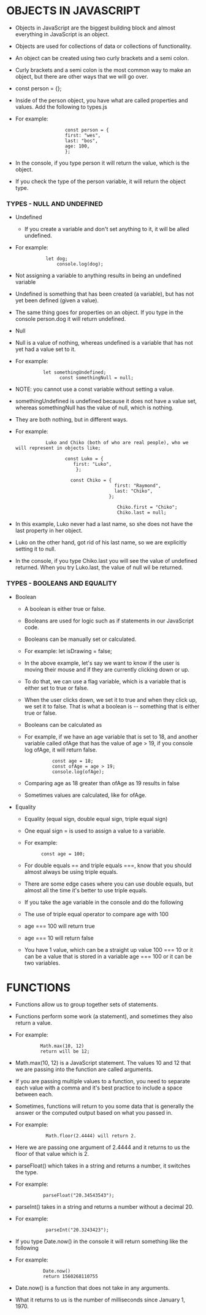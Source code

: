 # OBJECTS IN JAVASCRIPT

- Objects in JavaScript are the biggest building block and almost everything in JavaScript is an object.

- Objects are used for collections of data or collections of functionality.

- An object can be created using two curly brackets and a semi colon. 

- Curly brackets and a semi colon is the most common way to make an object, but there are other ways that we will go over.

- const person = {};
- Inside of the person object, you have what are called properties and values. Add the following to types.js 
- For example: 

                        const person = {
                        first: "wes",
                        last: "bos",
                        age: 100,
                        };


- In the console, if you type person it will return the value, which is the object. 
- If you check the type of the person variable, it will return the object type.

### TYPES - NULL AND UNDEFINED

- Undefined

   - If you create a variable and don't set anything to it, it will be alled undefined. 
- For example:

                 let dog;
                     console.log(dog);

- Not assigning a variable to anything results in being an undefined variable

- Undefined is something that has been created (a variable), but has not yet been defined (given a value).

- The same thing goes for properties on an object. If you type in the console person.dog it will return undefined.

- Null

- Null is a value of nothing, whereas undefined is a variable that has not yet had a value set to it.

- For example: 

                let somethingUndefined;
                      const somethingNull = null;

- NOTE: you cannot use a const variable without setting a value.

- somethingUndefined is undefined because it does not have a value set, whereas somethingNull has the value of null, which is nothing. 
- They are both nothing, but in different ways.
- For example:

                 Luko and Chiko (both of who are real people), who we will represent in objects like; 

                        const Luko = {
                           first: "Luko",
                            };

                          const Chiko = {
                                          first: "Raymond",
                                          last: "Chiko",
                                        };

                                           Chiko.first = "Chiko";
                                           Chiko.last = null;

- In this example, Luko never had a last name, so she does not have the last property in her object.

- Luko on the other hand, got rid of his last name, so we are explicitly setting it to null.

- In the console, if you type Chiko.last you will see the value of undefined returned. When you try Luko.last, the value of null wil be returned.


### TYPES - BOOLEANS AND EQUALITY

- Boolean

    - A boolean is either true or false.
    - Booleans are used for logic such as if statements in our JavaScript code.
    - Booleans can be manually set or calculated.
    - For example: 
                    let isDrawing = false;
                    
    - In the above example, let's say we want to know if the user is moving their mouse and if they are currently clicking down or up.
    - To do that, we can use a flag variable, which is a variable that is either set to true or false.
    - When the user clicks down, we set it to true and when they click up, we set it to false. That is what a boolean is -- something that is either true or false.
    - Booleans can be calculated as 
    - For example, if we have an age variable that is set to 18, and another variable called ofAge that has the value of age > 19, if you console log ofAge, it will return false.

                    const age = 18;
                    const ofAge = age > 19;
                    console.log(ofAge);

    - Comparing age as 18 greater than ofAge as 19 results in false
    - Sometimes values are calculated, like for ofAge.

- Equality

  - Equality (equal sign, double equal sign, triple equal sign)

  - One equal sign = is used to assign a value to a variable.

  - For example:

              const age = 100;

  - For double equals == and triple equals ===, know that you should almost always be using triple equals.

  - There are some edge cases where you can use double equals, but almost all the time it's better to use triple equals.

  - If you take the age variable in the console and do the following

  - The use of triple equal operator to compare age with 100

  - age === 100 will return true
  - age === 10 will return false

  - You have 1 value, which can be a straight up value 100 === 10 or it can be a value that is stored in a variable age === 100 or it can be two variables.

# FUNCTIONS

- Functions allow us to group together sets of statements.
- Functions perform some work (a statement), and sometimes they also return a value.
- For example: 

               Math.max(10, 12)
               return will be 12;

- Math.max(10, 12) is a JavaScript statement. The values 10 and 12 that we are passing into the function are called arguments.
- If you are passing multiple values to a function, you need to separate each value with a comma and it's best practice to include a space between each.
- Sometimes, functions will return to you some data that is generally the answer or the computed output based on what you passed in.
- For example:

                 Math.floor(2.4444) will return 2.
- Here we are passing one argument of 2.4444 and it returns to us the floor of that value which is 2.
- parseFloat() which takes in a string and returns a number, it switches the type. 
- For example:

                parseFloat("20.34543543");

- parseInt() takes in a string and returns a number without a decimal 20. 
- For example:

                 parseInt("20.3243423");
- If you type Date.now() in the console it will return something like the following 
- For example: 

                Date.now()
                return 1560268110755

- Date.now() is a function that does not take in any arguments. 
- What it returns to us is the number of milliseconds since January 1, 1970.